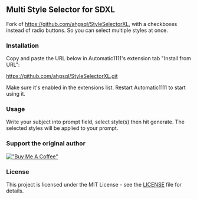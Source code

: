 ## Multi Style Selector for SDXL
Fork of https://github.com/ahgsql/StyleSelectorXL, with a checkboxes instead of radio buttons. So you can select multiple styles at once.

### Installation

Copy and paste the URL below in Automatic1111's extension tab "Install from URL":

https://github.com/ahgsql/StyleSelectorXL.git

Make sure it's enabled in the extensions list. Restart Automatic1111 to start using it.

### Usage

Write your subject into prompt field, select style(s) then hit generate. The selected styles will be applied to your prompt.

### Support the original author
[!["Buy Me A Coffee"](https://www.buymeacoffee.com/assets/img/custom_images/orange_img.png)](https://www.buymeacoffee.com/ahgsql)

### License

This project is licensed under the MIT License - see the [LICENSE](LICENSE) file for details.
